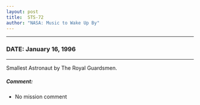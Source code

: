 ```yaml
---
layout: post
title:  STS-72
author: "NASA: Music to Wake Up By"
---
```


----
### DATE: January 16, 1996
----
Smallest Astronaut by The Royal Guardsmen.

##### Comment:
* No mission comment
